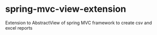 # spring-mvc-view-extension
Extension to AbstractView of spring MVC framework to create csv and excel reports
